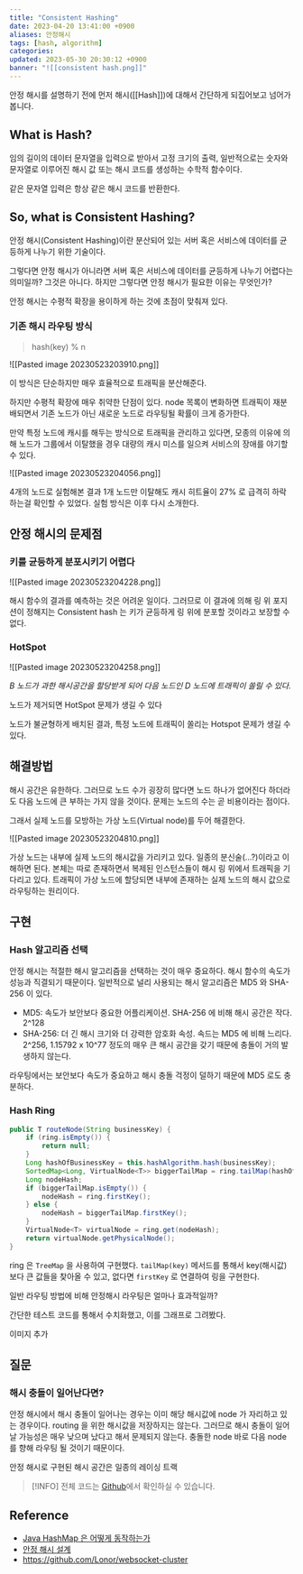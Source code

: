 ```yaml
---
title: "Consistent Hashing"
date: 2023-04-20 13:41:00 +0900
aliases: 안정해시
tags: [hash, algorithm]
categories: 
updated: 2023-05-30 20:30:12 +0900
banner: "![[consistent hash.png]]"
---
```


안정 해시를 설명하기 전에 먼저 해시([[Hash]])에 대해서 간단하게 되집어보고 넘어가 봅니다.

## What is Hash?

임의 길이의 데이터 문자열을 입력으로 받아서 고정 크기의 출력, 일반적으로는 숫자와 문자열로 이루어진 해시 값 또는 해시 코드를 생성하는 수학적 함수이다.

같은 문자열 입력은 항상 같은 해시 코드를 반환한다.

## So, what is Consistent Hashing?

안정 해시(Consistent Hashing)이란 분산되어 있는 서버 혹은 서비스에 데이터를 균등하게 나누기 위한 기술이다.

그렇다면 안정 해시가 아니라면 서버 혹은 서비스에 데이터를 균등하게 나누기 어렵다는 의미일까? 그것은 아니다. 하지만 그렇다면 안정 해시가 필요한 이유는 무엇인가?

안정 해시는 수평적 확장을 용이하게 하는 것에 초점이 맞춰져 있다.

### 기존 해시 라우팅 방식

> hash(key) % n

![[Pasted image 20230523203910.png]]

이 방식은 단순하지만 매우 효율적으로 트래픽을 분산해준다.

하지만 수평적 확장에 매우 취약한 단점이 있다. node 목록이 변화하면 트래픽이 재분배되면서 기존 노드가 아닌 새로운 노드로 라우팅될 확률이 크게 증가한다.

만약 특정 노드에 캐시를 해두는 방식으로 트래픽을 관리하고 있다면, 모종의 이유에 의해 노드가 그룹에서 이탈했을 경우 대량의 캐시 미스를 일으켜 서비스의 장애를 야기할 수 있다.

![[Pasted image 20230523204056.png]]

4개의 노드로 실험해본 결과 1개 노드만 이탈해도 캐시 히트율이 27% 로 급격히 하락하는걸 확인할 수 있었다. 실험 방식은 이후 다시 소개한다.

## 안정 해시의 문제점

### 키를 균등하게 분포시키기 어렵다

![[Pasted image 20230523204228.png]]

해시 함수의 결과를 예측하는 것은 어려운 일이다. 그러므로 이 결과에 의해 링 위 포지션이 정해지는 Consistent hash 는 키가 균등하게 링 위에 분포할 것이라고 보장할 수 없다.

### HotSpot

![[Pasted image 20230523204258.png]]

_B 노드가 과한 해시공간을 할당받게 되어 다음 노드인 D 노드에 트래픽이 쏠릴 수 있다._

노드가 제거되면 HotSpot 문제가 생길 수 있다

노드가 불균형하게 배치된 결과, 특정 노드에 트래픽이 쏠리는 Hotspot 문제가 생길 수 있다.

## 해결방법

해시 공간은 유한하다. 그러므로 노드 수가 굉장히 많다면 노드 하나가 없어진다 하더라도 다음 노드에 큰 부하는 가지 않을 것이다. 문제는 노드의 수는 곧 비용이라는 점이다.

그래서 실제 노드를 모방하는 가상 노드(Virtual node)를 두어 해결한다.

![[Pasted image 20230523204810.png]]

가상 노드는 내부에 실제 노드의 해시값을 가리키고 있다. 일종의 분신술(...?)이라고 이해하면 된다. 본체는 따로 존재하면서 복제된 인스턴스들이 해시 링 위에서 트래픽을 기다리고 있다. 트래픽이 가상 노드에 할당되면 내부에 존재하는 실제 노드의 해시 값으로 라우팅하는 원리이다.

## 구현

### Hash 알고리즘 선택

안정 해시는 적절한 해시 알고리즘을 선택하는 것이 매우 중요하다. 해시 함수의 속도가 성능과 직결되기 때문이다. 일반적으로 널리 사용되는 해시 알고리즘은 MD5 와 SHA-256 이 있다.

- MD5: 속도가 보안보다 중요한 어플리케이션. SHA-256 에 비해 해시 공간은 작다. 2^128
- SHA-256: 더 긴 해시 크기와 더 강력한 암호화 속성. 속드는 MD5 에 비해 느리다. 2^256, 1.15792 x 10^77 정도의 매우 큰 해시 공간을 갖기 때문에 충돌이 거의 발생하지 않는다.

라우팅에서는 보안보다 속도가 중요하고 해시 충돌 걱정이 덜하기 때문에 MD5 로도 충분하다.

### Hash Ring

```java
public T routeNode(String businessKey) {
    if (ring.isEmpty()) {
        return null;
    }
    Long hashOfBusinessKey = this.hashAlgorithm.hash(businessKey);
    SortedMap<Long, VirtualNode<T>> biggerTailMap = ring.tailMap(hashOfBusinessKey);
    Long nodeHash;
    if (biggerTailMap.isEmpty()) {
        nodeHash = ring.firstKey();
    } else {
        nodeHash = biggerTailMap.firstKey();
    }
    VirtualNode<T> virtualNode = ring.get(nodeHash);
    return virtualNode.getPhysicalNode();
}
```

ring 은 `TreeMap` 을 사용하여 구현했다. `tailMap(key)` 메서드를 통해서 key(해시값)보다 큰 값들을 찾아올 수 있고, 없다면 `firstKey` 로 연결하여 링을 구현한다.

일반 라우팅 방법에 비해 안정해시 라우팅은 얼마나 효과적일까?

간단한 테스트 코드를 통해서 수치화했고, 이를 그래프로 그려봤다.

이미지 추가

## 질문

### 해시 충돌이 일어난다면?

안정 해시에서 해시 충돌이 일어나는 경우는 이미 해당 해시값에 node 가 자리하고 있는 경우이다. routing 을 위한 해시값을 저장하지는 않는다. 그러므로 해시 충돌이 일어날 가능성은 매우 낮으며 났다고 해서 문제되지 않는다. 충돌한 node 바로 다음 node 를 향해 라우팅 될 것이기 때문이다.

안정 해시로 구현된 해시 공간은 일종의 레이싱 트랙

> [!INFO]
> 전체 코드는 [Github](https://github.com/songkg7/consistent-hashing-sample)에서 확인하실 수 있습니다.

## Reference

- [Java HashMap 은 어떻게 동작하는가](https://d2.naver.com/helloworld/831311)
- [안정 해시 설계](https://donghyeon.dev/%EC%9D%B8%ED%94%84%EB%9D%BC/2022/03/20/%EC%95%88%EC%A0%95-%ED%95%B4%EC%8B%9C-%EC%84%A4%EA%B3%84/)
- https://github.com/Lonor/websocket-cluster

